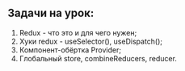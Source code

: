 ## Задачи на урок:

1. Redux - что это и для чего нужен;
2. Хуки redux - useSelector(), useDispatch();
3. Компонент-обёртка Provider;
4. Глобальный store, combineReducers, reducer.